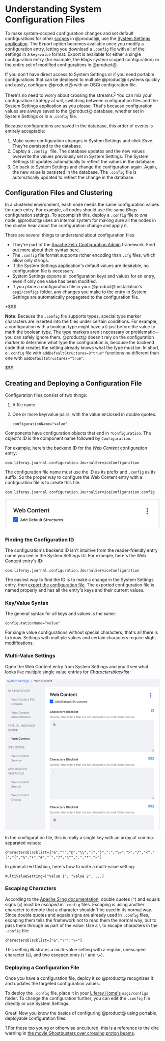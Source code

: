 # Understanding System Configuration Files [](id=understanding-system-configuration-files)

To make system-scoped configuration changes and set default configurations for
other
[scopes](/discover/portal/-/knowledge_base/7-0/configuring-liferay#configuration-scope)
in @product@, use the [System Settings
application](/discover/portal/-/knowledge_base/7-0/system-settings). The
*Export* option becomes available once you modify a configuration entry, letting
you download a `.config` file with all of the settings in a `key=value` format.
Export is available for either a single configuration entry (for example, the
*Blogs* system scoped configuration) or the entire set of modified
configurations in @product@. 

If you don't have direct access to System Settings or if you need portable
configurations that can be deployed to multiple @product@ systems quickly and
easily, configure @product@ with an OSGi configuration file. 

There's no need to worry about crossing the streams.<sup>[1](#footnote1)</sup>
You can mix your configuration strategy at will, switching between configuration
files and the System Settings application as you please. That's because
configuration values are always saved to the @product@ database, whether set in
System Settings or in a `.config` file. 

Because configurations are saved in the database, this order of events is
entirely acceptable:

1. Make some configuration changes in System Settings and click *Save*. They're
   persisted to the database. 
2. Deploy a `.config ` file. The database updates and the new values overwrite
   the values previously set in System Settings. The System Settings UI
   updates automatically to reflect the values in the database. 
3. Go back to System Settings and change the configuration again. Again, the new
   value is persisted in the database. The `.config` file is automatically
   updated to reflect the change in the database. 

## Configuration Files and Clustering

In a clustered environment, each node needs the same configuration values for
each entry. For example, all nodes should use the same *Blogs* configuration
settings. To accomplish this, deploy a `.config` file to *one* node. @product@
uses an internal system for making sure all the nodes in the cluster hear about
the configuration change and apply it.

<!-- What happens if you deploy a .config file for the same configuration entry
to a different node? -->




There are several things to understand about configuration files: 

-   They're part of the
    [Apache Felix Configuration Admin](http://felix.apache.org/documentation/subprojects/apache-felix-config-admin.html)
    framework. Find out more about their syntax
    [here](https://sling.apache.org/documentation/bundles/configuration-installer-factory.html#configuration-files-config). 
-   The `.config` file format supports richer encoding than `.cfg` files, which 
    allow only strings. 
-   If the System Settings application's default values are desirable, no configuration
    file is necessary. 
-   System Settings exports all configuration keys and values for an entry,
    even if only one value has been modified. 
-   If you place a configuration file in your @product@ installation's 
    `osgi/configs` folder, any changes you make to the entry in System Settings
    are automatically propagated to the configuration file. 

+$$$

**Note:** Because the `.config` file supports types, special type marker 
characters are inserted into the files under certain conditions. For example, a
configuration with a boolean type might have a `B` just before the value to mark
the boolean type. The type markers aren't necessary or problematic--you can 
safely ignore them. @product@ doesn't rely on the configuration marker to 
determine what type the configuration is, because the backend code that creates 
the setting already knows what the type must be. In short, a `.config` file with 
`addDefaultStructures=B"true"` functions no different than one with 
`addDefaultStructures="true"`. 

$$$

## Creating and Deploying a Configuration File [](id=creating-and-deploying-a-configuration-file)

Configuration files consist of two things: 

1.  A file name. 
2.  One or more key/value pairs, with the value enclosed in double quotes: 

        configurationName="value"

Components have configuration objects that end in `*Configuration`. The object's 
ID is the component name followed by `Configuration`. 

For example, here's the backend ID for the *Web Content* configuration entry:
    
    com.liferay.journal.configuration.JournalServiceConfiguration

The configuration file name must use the ID as its prefix and `.config` as its 
suffix. So the proper way to configure the Web Content entry with a 
configuration file is to create this file: 

    com.liferay.journal.configuration.JournalServiceConfiguration.config

![Figure 1: The Web Content System Settings entry has the backend ID `com.liferay.journal.configuration.JournalServiceConfiguration`.](../../../images/config-web-content-entry.png)

### Finding the Configuration ID [](id=finding-the-configuration-id)

The configuration's backend ID isn't intuitive from the reader-friendly entry 
name you see in the System Settings UI. For example, here's the Web Content 
entry's ID: 

    com.liferay.journal.configuration.JournalServiceConfiguration

The easiest way to find the ID is to make a change in the System Settings entry, 
then 
[export the configuration file](/discover/portal/-/knowledge_base/7-0/system-settings#exporting-and-importing-configurations). 
The exported configuration file is named properly and has all the entry's keys
and their current values. 

### Key/Value Syntax [](id=key-value-syntax)

The general syntax for all keys and values is the same: 

    configurationName="value"

For single value configurations without special characters, that's all there is
to know. Settings with multiple values and certain characters require slight
modifications. 

### Multi-Value Settings [](id=multi-value-settings)

Open the Web Content entry from System Settings and you'll see what looks like
multiple single value entries for *Charactersblacklist*: 

![Figure 2: The Web Content System Settings entry has many *Charactersblacklist* fields.](../../../images/config-web-content-blacklist.png)

In the configuration file, this is really a single key with an array of 
comma-separated values: 

    charactersblacklist=["&","'","@","\\","]","}",":","\=",">","/","<","[","{","%","+","#","`","?","\"",";","*","~"]

In generalized fashion, here's how to write a multi-value setting: 

    multiValueSetting=["Value 1", "Value 2", ...]

### Escaping Characters [](id=escaping-characters)

According to the 
[Apache Sling documentation](https://sling.apache.org/documentation/bundles/configuration-installer-factory.html#configuration-files-config), 
double quotes (`"`) and equals signs (`=`) must be *escaped* in `.config` files. 
Escaping is using another character to denote that a character shouldn't be used 
in its normal way. Since double quotes and equals signs are already used in 
`.config` files, escaping them tells the framework not to read them the normal 
way, but to pass them through as part of the value. Use a `\` to escape 
characters in the `.config` file: 

    charactersblacklist=["&","\"","\="]

This setting illustrates a multi-value setting with a regular, unescaped 
character (`&`), and two escaped ones (`\"` and `\=`). 

### Deploying a Configuration File [](id=deploying-a-configuration-file)

Once you have a configuration file, deploy it so @product@ recognizes it and 
updates the targeted configuration values. 

To deploy the `.config` file, place it in your 
[Liferay Home's](/discover/deployment/-/knowledge_base/7-0/installing-liferay-portal#liferay-home) 
`osgi/configs` folder. To change the configuration further, you can edit the 
`.config` file directly or use System Settings. 

Great! Now you know the basics of configuring @product@ using portable, 
deployable configuration files. 

<a name="footnote1">1</a> For those too young or otherwise uncultured, this is a
reference to the dire warning in [the movie Ghostbusters over crossing proton
beams](http://ghostbusters.wikia.com/wiki/Cross_the_Streams).

